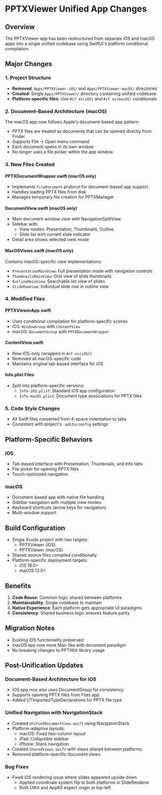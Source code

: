 # PPTXViewer Unified App Changes

## Overview
The PPTXViewer app has been restructured from separate iOS and macOS apps into a single unified codebase using SwiftUI's platform conditional compilation.

## Major Changes

### 1. Project Structure
- **Removed**: `Apps/PPTXViewer-iOS/` and `Apps/PPTXViewer-macOS/` directories
- **Created**: Single `Apps/PPTXViewer/` directory containing unified codebase
- **Platform-specific files**: Use `#if os(iOS)` and `#if os(macOS)` conditionals

### 2. Document-Based Architecture (macOS)
The macOS app now follows Apple's document-based app pattern:
- PPTX files are treated as documents that can be opened directly from Finder
- Supports File → Open menu command
- Each document opens in its own window
- No longer uses a file picker within the app window

### 3. New Files Created

#### PPTXDocumentWrapper.swift (macOS only)
- Implements `FileDocument` protocol for document-based app support
- Handles loading PPTX files from disk
- Manages temporary file creation for PPTXManager

#### DocumentView.swift (macOS only)
- Main document window view with NavigationSplitView
- Sidebar with:
  - View modes: Presentation, Thumbnails, Outline
  - Slide list with current slide indicator
- Detail area shows selected view mode

#### MacOSViews.swift (macOS only)
Contains macOS-specific view implementations:
- `PresentationMainView`: Full presentation mode with navigation controls
- `ThumbnailsMainView`: Grid view of slide thumbnails
- `OutlineMainView`: Searchable list view of slides
- `SlideRowView`: Individual slide row in outline view

### 4. Modified Files

#### PPTXViewerApp.swift
- Uses conditional compilation for platform-specific scenes
- iOS: `WindowGroup` with `ContentView`
- macOS: `DocumentGroup` with `PPTXDocumentWrapper`

#### ContentView.swift
- Now iOS-only (wrapped in `#if os(iOS)`)
- Removed all macOS-specific code
- Maintains original tab-based interface for iOS

#### Info.plist Files
- Split into platform-specific versions:
  - `Info-iOS.plist`: Standard iOS app configuration
  - `Info-macOS.plist`: Document type associations for PPTX files

### 5. Code Style Changes
- All Swift files converted from 4-space indentation to tabs
- Consistent with project's `.editorconfig` settings

## Platform-Specific Behaviors

### iOS
- Tab-based interface with Presentation, Thumbnails, and Info tabs
- File picker for opening PPTX files
- Touch-optimized navigation

### macOS
- Document-based app with native file handling
- Sidebar navigation with multiple view modes
- Keyboard shortcuts (arrow keys for navigation)
- Multi-window support

## Build Configuration
- Single Xcode project with two targets:
  - PPTXViewer (iOS)
  - PPTXViewer (macOS)
- Shared source files compiled conditionally
- Platform-specific deployment targets:
  - iOS 16.0+
  - macOS 13.0+

## Benefits
1. **Code Reuse**: Common logic shared between platforms
2. **Maintainability**: Single codebase to maintain
3. **Native Experience**: Each platform gets appropriate UI paradigms
4. **Consistency**: Shared business logic ensures feature parity

## Migration Notes
- Existing iOS functionality preserved
- macOS app now more Mac-like with document paradigm
- No breaking changes to PPTXKit library usage

## Post-Unification Updates

### Document-Based Architecture for iOS
- iOS app now also uses DocumentGroup for consistency
- Supports opening PPTX files from Files app
- Added UTImportedTypeDeclarations for PPTX file type

### Unified Navigation with NavigationStack
- Created `UnifiedDocumentView.swift` using NavigationStack
- Platform-adaptive layouts:
  - macOS: Fixed two-column layout
  - iPad: Collapsible sidebar
  - iPhone: Stack navigation
- Created `SharedViews.swift` with views shared between platforms
- Removed platform-specific document views

### Bug Fixes
- Fixed iOS rendering issue where slides appeared upside down
  - Applied coordinate system flip to both platforms in SlideRenderer
  - Both UIKit and AppKit expect origin at top-left